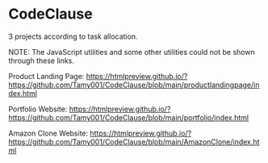 # CodeClause
3 projects according to task allocation.

NOTE: The JavaScript utilities and some other utilities could not be shown through these links.

Product Landing Page: https://htmlpreview.github.io/?https://github.com/Tamy001/CodeClause/blob/main/productlandingpage/index.html

Portfolio Website: https://htmlpreview.github.io/?https://github.com/Tamy001/CodeClause/blob/main/portfolio/index.html

Amazon Clone Website: https://htmlpreview.github.io/?https://github.com/Tamy001/CodeClause/blob/main/AmazonClone/index.html
